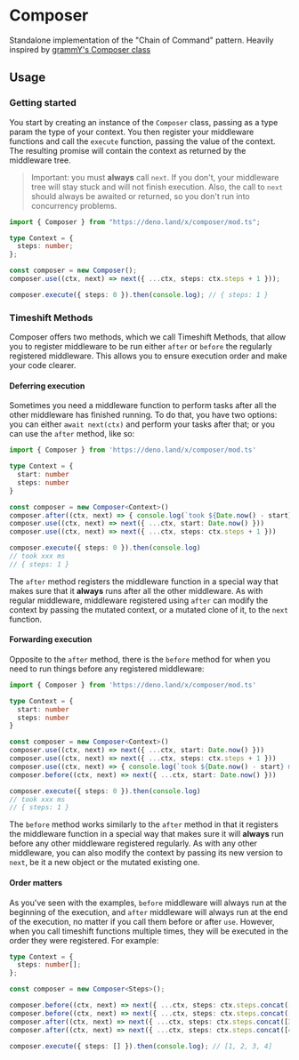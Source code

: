 # Composer

Standalone implementation of the "Chain of Command" pattern. Heavily inspired by
[grammY's Composer class](https://github.com/grammyjs/grammy/tree/main/src/composer.ts)

## Usage

### Getting started

You start by creating an instance of the `Composer` class, passing as a type param the type of your context. You then
register your middleware functions and call the `execute` function, passing the value of the context. The resulting
promise will contain the context as returned by the middleware tree.

> Important: you must **always** call `next`. If you don't, your middleware tree will stay stuck and will not finish
> execution. Also, the call to `next` should always be awaited or returned, so you don't run into concurrency problems.

```typescript
import { Composer } from "https://deno.land/x/composer/mod.ts";

type Context = {
  steps: number;
};

const composer = new Composer();
composer.use((ctx, next) => next({ ...ctx, steps: ctx.steps + 1 }));

composer.execute({ steps: 0 }).then(console.log); // { steps: 1 }
```

### Timeshift Methods

Composer offers two methods, which we call Timeshift Methods, that allow you to register middleware to be run either
`after` or `before` the regularly registered middleware. This allows you to ensure execution order and make your code
clearer.

#### Deferring execution

Sometimes you need a middleware function to perform tasks after all the other middleware has finished running. To do
that, you have two options: you can either `await next(ctx)` and perform your tasks after that; or you can use the
`after` method, like so:

```typescript
import { Composer } from 'https://deno.land/x/composer/mod.ts'

type Context = {
  start: number
  steps: number
}

const composer = new Composer<Context>()
composer.after((ctx, next) => { console.log(`took ${Date.now() - start} ms`}); return next(ctx) })
composer.use((ctx, next) => next({ ...ctx, start: Date.now() }))
composer.use((ctx, next) => next({ ...ctx, steps: ctx.steps + 1 }))

composer.execute({ steps: 0 }).then(console.log)
// took xxx ms
// { steps: 1 }
```

The `after` method registers the middleware function in a special way that makes sure that it **always** runs after all
the other middleware. As with regular middleware, middleware registered using `after` can modify the context by passing
the mutated context, or a mutated clone of it, to the `next` function.

#### Forwarding execution

Opposite to the `after` method, there is the `before` method for when you need to run things before any registered
middleware:

```typescript
import { Composer } from 'https://deno.land/x/composer/mod.ts'

type Context = {
  start: number
  steps: number
}

const composer = new Composer<Context>()
composer.use((ctx, next) => next({ ...ctx, start: Date.now() }))
composer.use((ctx, next) => next({ ...ctx, steps: ctx.steps + 1 }))
composer.use((ctx, next) => { console.log(`took ${Date.now() - start} ms`}); return next(ctx) })
composer.before((ctx, next) => next({ ...ctx, start: Date.now() }))

composer.execute({ steps: 0 }).then(console.log)
// took xxx ms
// { steps: 1 }
```

The `before` method works similarly to the `after` method in that it registers the middleware function in a special way
that makes sure it will **always** run before any other middleware registered regularly. As with any other middleware,
you can also modify the context by passing its new version to `next`, be it a new object or the mutated existing one.

#### Order matters

As you've seen with the examples, `before` middleware will always run at the beginning of the execution, and `after`
middleware will always run at the end of the execution, no matter if you call them before or after `use`. However, when
you call timeshift functions multiple times, they will be executed in the order they were registered. For example:

```typescript
type Context = {
  steps: number[];
};

const composer = new Composer<Steps>();

composer.before((ctx, next) => next({ ...ctx, steps: ctx.steps.concat([1]) }));
composer.before((ctx, next) => next({ ...ctx, steps: ctx.steps.concat([2]) }));
composer.after((ctx, next) => next({ ...ctx, steps: ctx.steps.concat([3]) }));
composer.after((ctx, next) => next({ ...ctx, steps: ctx.steps.concat([4]) }));

composer.execute({ steps: [] }).then(console.log); // [1, 2, 3, 4]
```
